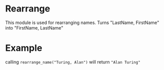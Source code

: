 Rearrange 
=========

This module is used for rearranging names.
Turns "LastName, FirstName" into "FirstName, LastName"

# Example

calling `rearrange_name("Turing, Alan")` will return `"Alan Turing"`